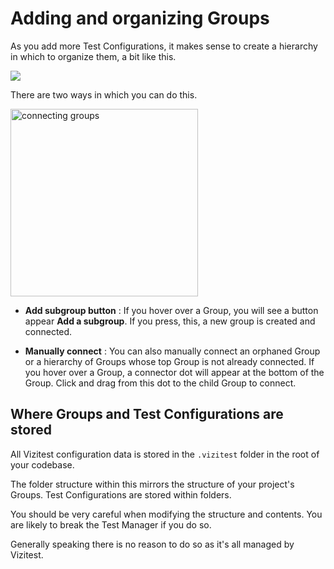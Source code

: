 # Adding and organizing Groups

As you add more Test Configurations, it makes sense to create a hierarchy in which to organize them, a bit like this.

![](test-manager.png)

There are two ways in which you can do this.

<img src="connecting-groups.png" alt="connecting groups" width="300"/>

- **Add subgroup button** : If you hover over a Group, you will see a button appear **Add a subgroup**. If you press, this, a new group is created and connected.

- **Manually connect** : You can also manually connect an orphaned Group or a hierarchy of Groups whose top Group is not already connected. If you hover over a Group, a connector dot will appear at the bottom of the Group. Click and drag from this dot to the child Group to connect.


## Where Groups and Test Configurations are stored
All Vizitest configuration data is stored in the ```.vizitest``` folder in the root of your codebase.

The folder structure within this mirrors the structure of your project's Groups. Test Configurations are stored within folders.

<warning>
    <p>
        You should be very careful when modifying the structure and contents. You are likely to break the Test Manager if you do so. 
    </p>
    <p>
        Generally speaking there is no reason to do so as it's all managed by Vizitest.
    </p>
</warning>
